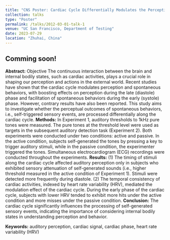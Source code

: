 ```yaml
---
title: "CNS Poster: Cardiac Cycle Differentially Modulates the Perception of Self-generated and Externally Generated Sounds"
collection: talks
type: "Poster"
permalink: /talks/2012-03-01-talk-1
venue: "UC San Francisco, Department of Testing"
date: 2023-07-29
location: "Zhuhai, China"
---
```


Comming soon!
------
__Abstract:__ Objective The continuous interaction between the brain and internal bodily states, such as cardiac activities, plays a crucial role in shaping our perception and actions in the external world. Recent studies have shown that the cardiac cycle modulates perception and spontaneous behaviors, with boosting effects on perception during the late (diastole) phase and facilitation of spontaneous behaviors during the early (systole) phase. However, contrary results have also been reported. This study aims to investigate whether the perceptual outcomes of spontaneous behaviors, i.e., self-triggered sensory events, are processed differentially along the cardiac cycle.
__Methods:__ In Experiment 1, auditory thresholds to 1kHz pure tones were measured. The pure tones at the threshold level were used as targets in the subsequent auditory detection task (Experiment 2). Both experiments were conducted under two conditions: active and passive. In the active condition, subjects self-generated the tones by pressing a key to trigger auditory stimuli, while in the passive condition, the experimenter triggered the tones. Simultaneous electrocardiogram (ECG) recordings were conducted throughout the experiments. __Results:__ (1) The timing of stimuli along the cardiac cycle affected auditory perception only in subjects who exhibited sensory
attenuation of self-generated sounds (i.e., higher threshold measured in the active condition of Experiment 1). Stimuli were detected more frequently during diastole. (2) The temporal consistency of cardiac activities, indexed by heart rate variability (HRV), mediated the modulation effect of the cardiac cycle. During the early phase of the cardiac cycle, subjects with lower HRV tended to exhibit more hits under the active condition and more misses under the passive condition. __Conclusion:__ The cardiac cycle significantly influences the processing of self-generated sensory events, indicating the importance of considering internal bodily states in understanding perception and behavior.


__Keywords:__ auditory perception, cardiac signal, cardiac phase, heart rate variability (HRV)
